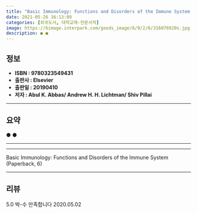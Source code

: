 ```yaml
---
title: "Basic Immunology: Functions and Disorders of the Immune System (Paperback, 6)"
date: 2021-05-26 16:13:09
categories: [외국도서, 대학교재-전문서적]
image: https://bimage.interpark.com/goods_image/6/9/2/0/316076920s.jpg
description: ● ●
---
```


## **정보**

- **ISBN : 9780323549431**
- **출판사 : Elsevier**
- **출판일 : 20190410**
- **저자 : Abul K. Abbas/ Andrew H. H. Lichtman/ Shiv Pillai**

------



## **요약**

●  ●  

------



------


Basic Immunology: Functions and Disorders of the Immune System (Paperback, 6) 

------


## **리뷰** 

5.0 박-수 만족합니다 2020.05.02 <br/>